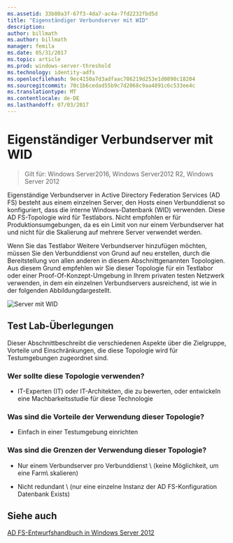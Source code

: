 ```yaml
---
ms.assetid: 33b80a3f-67f3-4da7-ac4a-7fd2232fbd5d
title: "Eigenständiger Verbundserver mit WID"
description: 
author: billmath
ms.author: billmath
manager: femila
ms.date: 05/31/2017
ms.topic: article
ms.prod: windows-server-threshold
ms.technology: identity-adfs
ms.openlocfilehash: 9ec4150a7d3adfaac786219d253e1d0898c18204
ms.sourcegitcommit: 70c1b6cedad55b9c7d2068c9aa4891c6c533ee4c
ms.translationtype: MT
ms.contentlocale: de-DE
ms.lasthandoff: 07/03/2017
---
```

# <a name="stand-alone-federation-server-using-wid"></a>Eigenständiger Verbundserver mit WID

>Gilt für: Windows Server2016, Windows Server2012 R2, Windows Server 2012

Eigenständige Verbundserver in Active Directory Federation Services \(AD FS\) besteht aus einem einzelnen Server, den Hosts einen Verbunddienst so konfiguriert, dass die interne Windows-Datenbank \(WID\) verwenden. Diese AD FS-Topologie wird für Testlabors. Nicht empfohlen er für Produktionsumgebungen, da es ein Limit von nur einem Verbundserver hat und nicht für die Skalierung auf mehrere Server verwendet werden.  
  
Wenn Sie das Testlabor Weitere Verbundserver hinzufügen möchten, müssen Sie den Verbunddienst von Grund auf neu erstellen, durch die Bereitstellung von allen anderen in diesem Abschnittgenannten Topologien. Aus diesem Grund empfehlen wir Sie dieser Topologie für ein Testlabor oder einer Proof\-Of\-Konzept-Umgebung in Ihrem privaten testen Netzwerk verwenden, in dem ein einzelnen Verbundservers ausreichend, ist wie in der folgenden Abbildungdargestellt.  
  
![Server mit WID](media/FedServerWID.gif)  
  
## <a name="test-lab-considerations"></a>Test Lab-Überlegungen  
Dieser Abschnittbeschreibt die verschiedenen Aspekte über die Zielgruppe, Vorteile und Einschränkungen, die diese Topologie wird für Testumgebungen zugeordnet sind.  
  
### <a name="who-should-use-this-topology"></a>Wer sollte diese Topologie verwenden?  
  
-   IT-Experten \(IT\) oder IT-Architekten, die zu bewerten, oder entwickeln eine Machbarkeitsstudie für diese Technologie  
  
### <a name="what-are-the-benefits-of-using-this-topology"></a>Was sind die Vorteile der Verwendung dieser Topologie?  
  
-   Einfach in einer Testumgebung einrichten  
  
### <a name="what-are-the-limitations-of-using-this-topology"></a>Was sind die Grenzen der Verwendung dieser Topologie?  
  
-   Nur einem Verbundserver pro Verbunddienst \ (keine Möglichkeit, um eine Farm\ skalieren)  
  
-   Nicht redundant \ (nur eine einzelne Instanz der AD FS-Konfiguration Datenbank Exists\)  
  

## <a name="see-also"></a>Siehe auch
[AD FS-Entwurfshandbuch in Windows Server 2012](AD-FS-Design-Guide-in-Windows-Server-2012.md)
